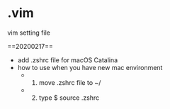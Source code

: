 .vim
====

vim setting file

==20200217==
- add .zshrc file for macOS Catalina
- how to use when you have new mac environment
    - 1. move .zshrc file to ~/
    - 2. type $ source .zshrc
